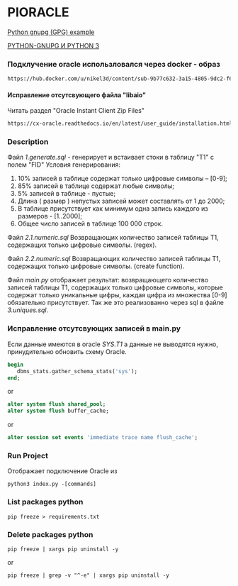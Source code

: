 # PIORACLE

[Python gnupg (GPG) example](https://www.saltycrane.com/blog/2011/10/python-gnupg-gpg-example/)

[PYTHON-GNUPG И PYTHON 3](https://www.8host.com/blog/proverka-koda-i-shifrovanie-dannyx-s-pomoshhyu-python-gnupg-i-python-3/)

### Подклучение oracle использловался через docker - образ
```markdown
https://hub.docker.com/u/nikel3d/content/sub-9b77c632-3a15-4805-9dc2-f62bb8fcb195
```

#### Исправление отсутсвующего файла "libaio"
Читать раздел "Oracle Instant Client Zip Files"
```markdown
https://cx-oracle.readthedocs.io/en/latest/user_guide/installation.html
```

### Description
Файл *1.generate.sql* - генерирует и встаивает стоки в таблицу "T1" с полем "FID"
Условия генерирования:
1. 10% записей в таблице содержат только цифровые символы – [0-9];
2. 85% записей в таблице содержат любые символы;
3. 5% записей в таблице - пустые;
4. Длина ( размер ) непустых записей может составлять от 1 до 2000;
5. В таблице присутствует как минимум одна запись каждого из размеров  - [1..2000];
6. Общее число записей в таблице 100 000 строк.

Файл *2.1.numeric.sql* Возвращающих количество записей таблицы T1, содержащих только цифровые символы. (regex).

Файл *2.2.numeric.sql* Возвращающих количество записей таблицы T1, содержащих только цифровые символы. (create function).

Файл *main.py* отображает результат: возвращающего количество записей таблицы T1, содержащих только цифровые символы,
 которые содержат только уникальные цифры, каждая цифра из множества [0-9] обязательно присутствует. 
 Так же это реализованно через sql в файле *3.uniques.sql*.

### Исправление отсутсвующих записей в main.py
Если данные имеются в oracle *SYS.T1* а данные не выводятся нужно, принудительно обновить схему Oracle.
```sql
begin
   dbms_stats.gather_schema_stats('sys');
end;
```

or

```sql
alter system flush shared_pool;
alter system flush buffer_cache;
```

or

```sql
alter session set events 'immediate trace name flush_cache';
```

### Run Project
Отображает подключение Oracle из 
```shell script
python3 index.py -[commands]
```

### List packages python
```shell script
pip freeze > requirements.txt
```

### Delete packages python
```shell script
pip freeze | xargs pip uninstall -y
```
or
```shell script
pip freeze | grep -v "^-e" | xargs pip uninstall -y
```
